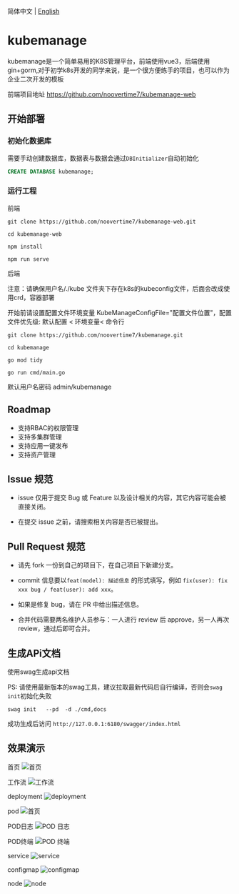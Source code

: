 简体中文 | [English](./README_en.md)
# kubemanage
kubemanage是一个简单易用的K8S管理平台，前端使用vue3，后端使用gin+gorm,对于初学k8s开发的同学来说，是一个很方便练手的项目，也可以作为企业二次开发的模板

前端项目地址 https://github.com/noovertime7/kubemanage-web
## 开始部署
### 初始化数据库
需要手动创建数据库，数据表与数据会通过`DBInitializer`自动初始化

```sql
CREATE DATABASE kubemanage;
```

### 运行工程

前端

```shell
git clone https://github.com/noovertime7/kubemanage-web.git

cd kubemanage-web

npm install

npm run serve
```
后端

注意：请确保用户名/./kube  文件夹下存在k8s的kubeconfig文件，后面会改成使用crd，容器部署

开始前请设置配置文件环境变量 KubeManageConfigFile="配置文件位置"，配置文件优先级: 默认配置 < 环境变量< 命令行

```
git clone https://github.com/noovertime7/kubemanage.git

cd kubemanage

go mod tidy

go run cmd/main.go
```
默认用户名密码 admin/kubemanage

## Roadmap

- 支持RBAC的权限管理
- 支持多集群管理
- 支持应用一键发布
- 支持资产管理

## Issue 规范
- issue 仅用于提交 Bug 或 Feature 以及设计相关的内容，其它内容可能会被直接关闭。

- 在提交 issue 之前，请搜索相关内容是否已被提出。

## Pull Request 规范
- 请先 fork 一份到自己的项目下，在自己项目下新建分支。

- commit 信息要以`feat(model): 描述信息` 的形式填写，例如 `fix(user): fix xxx bug / feat(user): add xxx`。

- 如果是修复 bug，请在 PR 中给出描述信息。

- 合并代码需要两名维护人员参与：一人进行 review 后 approve，另一人再次 review，通过后即可合并。

## 生成APi文档

使用swag生成api文档

PS: 请使用最新版本的swag工具，建议拉取最新代码后自行编译，否则会`swag init`初始化失败

```shell
swag init   --pd  -d ./cmd,docs
```

成功生成后访问 `http://127.0.0.1:6180/swagger/index.html`

## 效果演示
首页
![首页](./img/dashboard.jpg?raw=true)

工作流
![工作流](./img/wordflow.jpg?raw=true)

deployment
![deployment](./img/deployment.jpg?raw=true)

pod
![首页](./img/pod.jpg?raw=true)

POD日志
![POD 日志](./img/pod_log.jpg?raw=true)

POD终端
![POD 终端](./img/pod_ter.jpg?raw=true)

service
![service](./img/service.jpg?raw=true)

configmap
![configmap](./img/cm_detail.jpg?raw=true)

node
![node](./img/node.jpg?raw=true)
